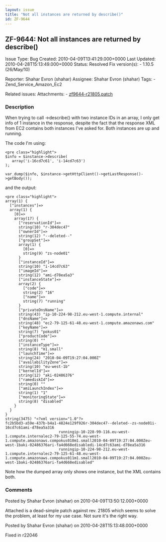 ```yaml
---
layout: issue
title: "Not all instances are returned by describe()"
id: ZF-9644
---
```


ZF-9644: Not all instances are returned by describe()
-----------------------------------------------------

 Issue Type: Bug Created: 2010-04-09T13:41:29.000+0000 Last Updated: 2010-04-28T15:13:49.000+0000 Status: Resolved Fix version(s): - 1.10.5 (26/May/10)
 
 Reporter:  Shahar Evron (shahar)  Assignee:  Shahar Evron (shahar)  Tags: - Zend\_Service\_Amazon\_Ec2
 
 Related issues: 
 Attachments: - [zf9644-r21805.patch](/issues/secure/attachment/12984/zf9644-r21805.patch)
 
### Description

When trying to call ->describe() with two instance IDs in an array, I only get info of 1 instance in the response, despite the fact that the response XML from EC2 contains both instances I've asked for. Both instances are up and running.

The code I'm using:

 
    <pre class="highlight">
    $info = $instance->describe(
       array('i-16cd7c61', 'i-14cd7c63')
    );
    
    var_dump($info, $instance->getHttpClient()->getLastResponse()->getBody());


and the output:

 
    <pre class="highlight">
    array(1) {
      ["instances"]=>
      array(1) {
        [0]=>
        array(17) {
          ["reservationId"]=>
          string(10) "r-304dec47"
          ["ownerId"]=>
          string(12) "--deleted--"
          ["groupSet"]=>
          array(1) {
            [0]=>
            string(9) "zs-node01"
          }
          ["instanceId"]=>
          string(10) "i-14cd7c63"
          ["imageId"]=>
          string(12) "ami-d78ea5a3"
          ["instanceState"]=>
          array(2) {
            ["code"]=>
            string(2) "16"
            ["name"]=>
            string(7) "running"
          }
          ["privateDnsName"]=>
          string(43) "ip-10-224-98-212.eu-west-1.compute.internal"
          ["dnsName"]=>
          string(48) "ec2-79-125-61-48.eu-west-1.compute.amazonaws.com"
          ["keyName"]=>
          string(7) "pokus01"
          ["productCode"]=>
          string(0) ""
          ["instanceType"]=>
          string(8) "m1.small"
          ["launchTime"]=>
          string(24) "2010-04-09T19:27:04.000Z"
          ["availabilityZone"]=>
          string(10) "eu-west-1b"
          ["kernelId"]=>
          string(12) "aki-02486376"
          ["ramediskId"]=>
          string(0) ""
          ["amiLaunchIndex"]=>
          string(1) "1"
          ["monitoringState"]=>
          string(8) "disabled"
        }
      }
    }
    string(3475) "<?xml version="1.0"?>
    fc2b5bd3-a59e-437b-b4a1-4824e129f926r-304dec47--deleted--zs-node01i-16cd7c61ami-d78ea5a316
                            runningip-10-228-99-116.eu-west-1.compute.internalec2-79-125-55-74.eu-west-1.compute.amazonaws.compokus010m1.small2010-04-09T19:27:04.000Zeu-west-1baki-02486376ari-fa4d668edisabledi-14cd7c63ami-d78ea5a316
                            runningip-10-224-98-212.eu-west-1.compute.internalec2-79-125-61-48.eu-west-1.compute.amazonaws.compokus011m1.small2010-04-09T19:27:04.000Zeu-west-1baki-02486376ari-fa4d668edisabled"


Note how the dumped array only shows one instance, but the XML contains both.

 

 

### Comments

Posted by Shahar Evron (shahar) on 2010-04-09T13:50:12.000+0000

Attached is a dead-simple patch against rev. 21805 which seems to solve the problem, at least for my use case. Not sure it's the right way.

 

 

Posted by Shahar Evron (shahar) on 2010-04-28T15:13:48.000+0000

Fixed in r22046

 

 